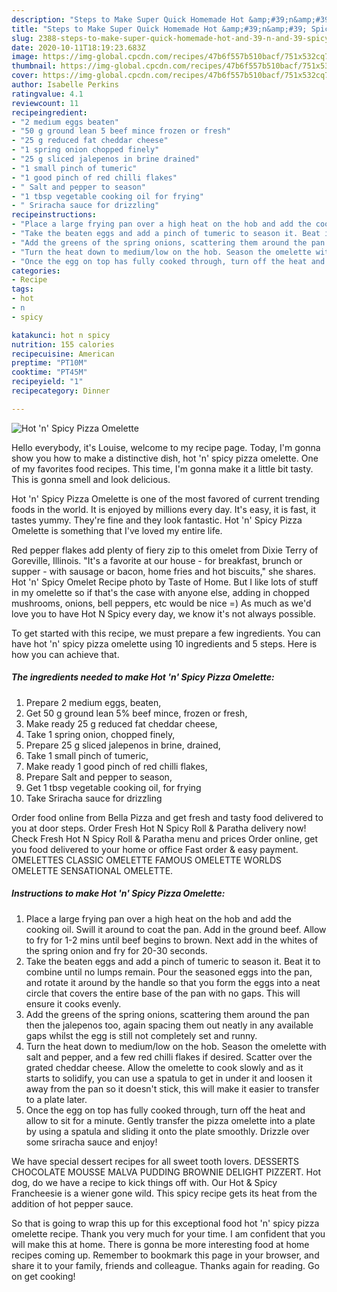```yaml
---
description: "Steps to Make Super Quick Homemade Hot &amp;#39;n&amp;#39; Spicy Pizza Omelette"
title: "Steps to Make Super Quick Homemade Hot &amp;#39;n&amp;#39; Spicy Pizza Omelette"
slug: 2388-steps-to-make-super-quick-homemade-hot-and-39-n-and-39-spicy-pizza-omelette
date: 2020-10-11T18:19:23.683Z
image: https://img-global.cpcdn.com/recipes/47b6f557b510bacf/751x532cq70/hot-n-spicy-pizza-omelette-recipe-main-photo.jpg
thumbnail: https://img-global.cpcdn.com/recipes/47b6f557b510bacf/751x532cq70/hot-n-spicy-pizza-omelette-recipe-main-photo.jpg
cover: https://img-global.cpcdn.com/recipes/47b6f557b510bacf/751x532cq70/hot-n-spicy-pizza-omelette-recipe-main-photo.jpg
author: Isabelle Perkins
ratingvalue: 4.1
reviewcount: 11
recipeingredient:
- "2 medium eggs beaten"
- "50 g ground lean 5 beef mince frozen or fresh"
- "25 g reduced fat cheddar cheese"
- "1 spring onion chopped finely"
- "25 g sliced jalepenos in brine drained"
- "1 small pinch of tumeric"
- "1 good pinch of red chilli flakes"
- " Salt and pepper to season"
- "1 tbsp vegetable cooking oil for frying"
- " Sriracha sauce for drizzling"
recipeinstructions:
- "Place a large frying pan over a high heat on the hob and add the cooking oil. Swill it around to coat the pan. Add in the ground beef. Allow to fry for 1-2 mins until beef begins to brown. Next add in the whites of the spring onion and fry for 20-30 seconds."
- "Take the beaten eggs and add a pinch of tumeric to season it. Beat it to combine until no lumps remain. Pour the seasoned eggs into the pan, and rotate it around by the handle so that you form the eggs into a neat circle that covers the entire base of the pan with no gaps. This will ensure it cooks evenly."
- "Add the greens of the spring onions, scattering them around the pan then the jalepenos too, again spacing them out neatly in any available gaps whilst the egg is still not completely set and runny."
- "Turn the heat down to medium/low on the hob. Season the omelette with salt and pepper, and a few red chilli flakes if desired. Scatter over the grated cheddar cheese. Allow the omelette to cook slowly and as it starts to solidify, you can use a spatula to get in under it and loosen it away from the pan so it doesn&#39;t stick, this will make it easier to transfer to a plate later."
- "Once the egg on top has fully cooked through, turn off the heat and allow to sit for a minute. Gently transfer the pizza omelette into a plate by using a spatula and sliding it onto the plate smoothly. Drizzle over some sriracha sauce and enjoy!"
categories:
- Recipe
tags:
- hot
- n
- spicy

katakunci: hot n spicy 
nutrition: 155 calories
recipecuisine: American
preptime: "PT10M"
cooktime: "PT45M"
recipeyield: "1"
recipecategory: Dinner

---
```



![Hot &#39;n&#39; Spicy Pizza Omelette](https://img-global.cpcdn.com/recipes/47b6f557b510bacf/751x532cq70/hot-n-spicy-pizza-omelette-recipe-main-photo.jpg)

Hello everybody, it's Louise, welcome to my recipe page. Today, I'm gonna show you how to make a distinctive dish, hot &#39;n&#39; spicy pizza omelette. One of my favorites food recipes. This time, I'm gonna make it a little bit tasty. This is gonna smell and look delicious.

Hot &#39;n&#39; Spicy Pizza Omelette is one of the most favored of current trending foods in the world. It is enjoyed by millions every day. It's easy, it is fast, it tastes yummy. They're fine and they look fantastic. Hot &#39;n&#39; Spicy Pizza Omelette is something that I've loved my entire life.

Red pepper flakes add plenty of fiery zip to this omelet from Dixie Terry of Goreville, Illinois. &#34;It&#39;s a favorite at our house - for breakfast, brunch or supper - with sausage or bacon, home fries and hot biscuits,&#34; she shares. Hot &#39;n&#39; Spicy Omelet Recipe photo by Taste of Home. But I like lots of stuff in my omelette so if that&#39;s the case with anyone else, adding in chopped mushrooms, onions, bell peppers, etc would be nice =) As much as we&#39;d love you to have Hot N Spicy every day, we know it&#39;s not always possible.


To get started with this recipe, we must prepare a few ingredients. You can have hot &#39;n&#39; spicy pizza omelette using 10 ingredients and 5 steps. Here is how you can achieve that.

<!--inarticleads1-->

##### The ingredients needed to make Hot &#39;n&#39; Spicy Pizza Omelette:

1. Prepare 2 medium eggs, beaten,
1. Get 50 g ground lean 5% beef mince, frozen or fresh,
1. Make ready 25 g reduced fat cheddar cheese,
1. Take 1 spring onion, chopped finely,
1. Prepare 25 g sliced jalepenos in brine, drained,
1. Take 1 small pinch of tumeric,
1. Make ready 1 good pinch of red chilli flakes,
1. Prepare  Salt and pepper to season,
1. Get 1 tbsp vegetable cooking oil, for frying
1. Take  Sriracha sauce for drizzling


Order food online from Bella Pizza and get fresh and tasty food delivered to you at door steps. Order Fresh Hot N Spicy Roll &amp; Paratha delivery now! Check Fresh Hot N Spicy Roll &amp; Paratha menu and prices Order online, get you food delivered to your home or office Fast order &amp; easy payment. OMELETTES CLASSIC OMELETTE FAMOUS OMELETTE WORLDS OMELETTE SENSATIONAL OMELETTE. 

<!--inarticleads2-->

##### Instructions to make Hot &#39;n&#39; Spicy Pizza Omelette:

1. Place a large frying pan over a high heat on the hob and add the cooking oil. Swill it around to coat the pan. Add in the ground beef. Allow to fry for 1-2 mins until beef begins to brown. Next add in the whites of the spring onion and fry for 20-30 seconds.
1. Take the beaten eggs and add a pinch of tumeric to season it. Beat it to combine until no lumps remain. Pour the seasoned eggs into the pan, and rotate it around by the handle so that you form the eggs into a neat circle that covers the entire base of the pan with no gaps. This will ensure it cooks evenly.
1. Add the greens of the spring onions, scattering them around the pan then the jalepenos too, again spacing them out neatly in any available gaps whilst the egg is still not completely set and runny.
1. Turn the heat down to medium/low on the hob. Season the omelette with salt and pepper, and a few red chilli flakes if desired. Scatter over the grated cheddar cheese. Allow the omelette to cook slowly and as it starts to solidify, you can use a spatula to get in under it and loosen it away from the pan so it doesn&#39;t stick, this will make it easier to transfer to a plate later.
1. Once the egg on top has fully cooked through, turn off the heat and allow to sit for a minute. Gently transfer the pizza omelette into a plate by using a spatula and sliding it onto the plate smoothly. Drizzle over some sriracha sauce and enjoy!


We have special dessert recipes for all sweet tooth lovers. DESSERTS CHOCOLATE MOUSSE MALVA PUDDING BROWNIE DELIGHT PIZZERT. Hot dog, do we have a recipe to kick things off with. Our Hot &amp; Spicy Francheesie is a wiener gone wild. This spicy recipe gets its heat from the addition of hot pepper sauce. 

So that is going to wrap this up for this exceptional food hot &#39;n&#39; spicy pizza omelette recipe. Thank you very much for your time. I am confident that you will make this at home. There is gonna be more interesting food at home recipes coming up. Remember to bookmark this page in your browser, and share it to your family, friends and colleague. Thanks again for reading. Go on get cooking!
